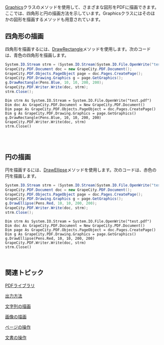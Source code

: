 
[Graphics](gcdocsite__documentlink?toc-item-id=9de8aeb5-dfc7-4059-ac1f-410e2904bf81)クラスのメソッドを使用して、さまざまな図形をPDFに描画できます。ここでは、四角形と円の描画方法を示しています。Graphicsクラスにはそのほかの図形を描画するメソッドも用意されています。<br />

## 四角形の描画

四角形を描画するには、[DrawRectangle](gcdocsite__documentlink?toc-item-id=4fd4598a-6a42-4a7f-88f6-26581be4bf9d)メソッドを使用します。次のコードは、青色の四角形を描画します。<br />

```csharp
System.IO.Stream strm = (System.IO.Stream)System.IO.File.OpenWrite("test.pdf");
GrapeCity.PDF.Document doc = new GrapeCity.PDF.Document();
GrapeCity.PDF.Objects.PageObject page = doc.Pages.CreatePage();
GrapeCity.PDF.Drawing.Graphics g = page.GetGraphics();
g.DrawRectangle(Pens.Blue, 10, 10, 200, 200);
GrapeCity.PDF.Writer.Write(doc, strm);
strm.Close();
```

```vbnet
Dim strm As System.IO.Stream = System.IO.File.OpenWrite("test.pdf")
Dim doc As GrapeCity.PDF.Document = New GrapeCity.PDF.Document()
Dim page As GrapeCity.PDF.Objects.PageObject = doc.Pages.CreatePage()
Dim g As GrapeCity.PDF.Drawing.Graphics = page.GetGraphics()
g.DrawRectangle(Pens.Blue, 10, 10, 200, 200)
GrapeCity.PDF.Writer.Write(doc, strm)
strm.Close()
```

<br />

<br />

## 円の描画

円を描画するには、[DrawEllipse](gcdocsite__documentlink?toc-item-id=f91e67a5-2b59-4432-863f-c8ed1990d037)メソッドを使用します。次のコードは、赤色の円を描画します。<br />

```csharp
System.IO.Stream strm = (System.IO.Stream)System.IO.File.OpenWrite("test.pdf");
GrapeCity.PDF.Document doc = new GrapeCity.PDF.Document();
GrapeCity.PDF.Objects.PageObject page = doc.Pages.CreatePage();
GrapeCity.PDF.Drawing.Graphics g = page.GetGraphics();
g.DrawEllipse(Pens.Red, 10, 10, 200, 200);
GrapeCity.PDF.Writer.Write(doc, strm);
strm.Close();
```

```vbnet
Dim strm As System.IO.Stream = System.IO.File.OpenWrite("test.pdf")
Dim doc As GrapeCity.PDF.Document = New GrapeCity.PDF.Document()
Dim page As GrapeCity.PDF.Objects.PageObject = doc.Pages.CreatePage()
Dim g As GrapeCity.PDF.Drawing.Graphics = page.GetGraphics()
g.DrawEllipse(Pens.Red, 10, 10, 200, 200)
GrapeCity.PDF.Writer.Write(doc, strm)
strm.Close()
```

<br />

## 関連トピック

[PDFライブラリ](gcdocsite__documentlink?toc-item-id=6af94772-84b8-46d7-b783-18b250ad8556)

[出力方法](gcdocsite__documentlink?toc-item-id=344ae08e-d376-48c7-8de4-bec506f44e64)

[文字列の描画](gcdocsite__documentlink?toc-item-id=d25586a3-1ade-4972-9903-580a1e3c0647)

[画像の描画](gcdocsite__documentlink?toc-item-id=c617991f-1cd0-4ca1-a677-c381b2bd2faa)

[ページの操作](gcdocsite__documentlink?toc-item-id=0bcad8cd-e00a-4c1a-9ec5-923cf5efcc55)

[文書の操作](gcdocsite__documentlink?toc-item-id=9043d7a8-5ad3-43d3-8e62-7362e8d7b6e9)

<br /><br />